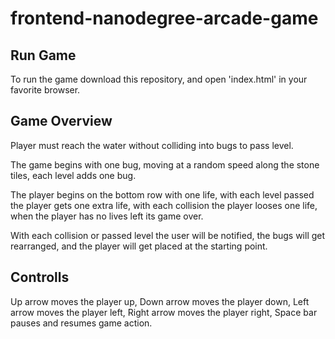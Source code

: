 frontend-nanodegree-arcade-game
===============================

Run Game
--------

To run the game download this repository, and open 'index.html' in your favorite browser.

Game Overview
-------------

Player must reach the water without colliding into bugs to pass level.

The game begins with one bug, moving at a random speed along the stone tiles, each level adds one bug.

The player begins on the bottom row with one life, with each level passed the player gets one extra life, with each collision the player looses one life, when the player has no lives left its game over.

With each collision  or passed level the user will be notified, the bugs will get rearranged, and the player will get placed at the starting point.


Controlls
---------

Up arrow moves the player up,
Down arrow moves the player down,
Left arrow moves the player left,
Right arrow moves the player right,
Space bar pauses and resumes game action.
